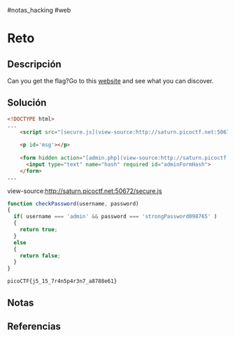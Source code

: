 #notas_hacking #web
# Reto
## Descripción
Can you get the flag?Go to this [website](http://saturn.picoctf.net:50672/) and see what you can discover.
## Solución

```html
<!DOCTYPE html>
...
    <script src="[secure.js](view-source:http://saturn.picoctf.net:50672/secure.js)"></script>
    
    <p id='msg'></p>
    
    <form hidden action="[admin.php](view-source:http://saturn.picoctf.net:50672/admin.php)" method="post" id="hiddenAdminForm">
      <input type="text" name="hash" required id="adminFormHash">
    </form>
...
```
view-source:http://saturn.picoctf.net:50672/secure.js
```js
function checkPassword(username, password)
{
  if( username === 'admin' && password === 'strongPassword098765' )
  {
    return true;
  }
  else
  {
    return false;
  }
}
```

`picoCTF{j5_15_7r4n5p4r3n7_a8788e61}`
## Notas

## Referencias
